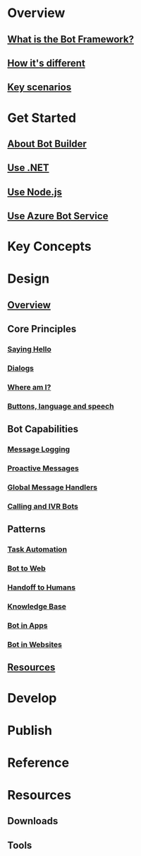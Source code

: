 # Overview
## [What is the Bot Framework?](bot-framework-what-is-bot-framework.md)
## [How it's different](bot-framework-benefits.md)
## [Key scenarios](bot-framework-scenarios.md)
# Get Started
## [About Bot Builder](bot-framework-botbuilder-overview.md)
## [Use .NET](bot-framework-dotnet-getstarted.md)
## [Use Node.js](bot-framework-nodejs-getstarted.md)
## [Use Azure Bot Service](bot-framework-azure-getstarted.md)
# Key Concepts
# Design
## [Overview](designing-bots/index.md)
## Core Principles
### [Saying Hello](designing-bots/core/greeting.md)
### [Dialogs](designing-bots/core/dialogs.md)
### [Where am I?](designing-bots/core/navigation.md)
### [Buttons, language and speech](designing-bots/core/ux-elements.md)
## Bot Capabilities
### [Message Logging](designing-bots/capabilities/message-log.md)
### [Proactive Messages](designing-bots/capabilities/proactive.md)
### [Global Message Handlers](designing-bots/capabilities/global-handler.md)
### [Calling and IVR Bots](designing-bots/capabilities/calling-bot.md)
## Patterns
### [Task Automation](designing-bots/patterns/task.md)
### [Bot to Web](designing-bots/patterns/bot-to-web.md)
### [Handoff to Humans](designing-bots/patterns/human-handoff.md)
### [Knowledge Base](designing-bots/patterns/kb.md)
### [Bot in Apps](designing-bots/patterns/bot-in-apps.md)
### [Bot in Websites](designing-bots/patterns/bot-in-websites.md)
## [Resources](designing-bots/resources/index.md)
# Develop
# Publish
# Reference
# Resources
## Downloads
## Tools
